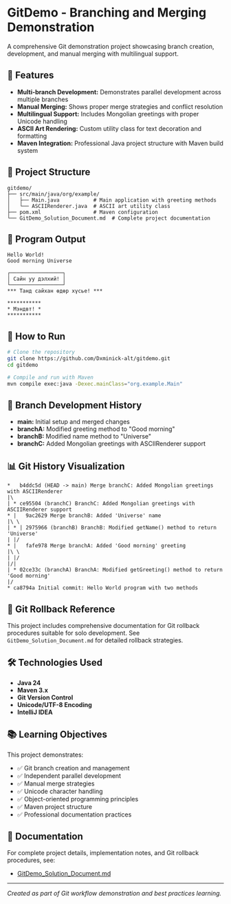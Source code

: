 # GitDemo - Branching and Merging Demonstration

A comprehensive Git demonstration project showcasing branch creation, development, and manual merging with multilingual support.

## 🚀 Features

- **Multi-branch Development:** Demonstrates parallel development across multiple branches
- **Manual Merging:** Shows proper merge strategies and conflict resolution
- **Multilingual Support:** Includes Mongolian greetings with proper Unicode handling
- **ASCII Art Rendering:** Custom utility class for text decoration and formatting
- **Maven Integration:** Professional Java project structure with Maven build system

## 📁 Project Structure

```
gitdemo/
├── src/main/java/org/example/
│   ├── Main.java           # Main application with greeting methods
│   └── ASCIIRenderer.java  # ASCII art utility class
├── pom.xml                 # Maven configuration
└── GitDemo_Solution_Document.md  # Complete project documentation
```

## 🌟 Program Output

```
Hello World!
Good morning Universe

┌─────────────────┐
│ Сайн уу дэлхий! │
└─────────────────┘
*** Танд сайхан өдөр хүсье! ***

***********
* Мэндвт! *
***********
```

## 🔧 How to Run

```bash
# Clone the repository
git clone https://github.com/Dxminick-alt/gitdemo.git
cd gitdemo

# Compile and run with Maven
mvn compile exec:java -Dexec.mainClass="org.example.Main"
```

## 🌿 Branch Development History

- **main:** Initial setup and merged changes
- **branchA:** Modified greeting method to "Good morning"
- **branchB:** Modified name method to "Universe" 
- **branchC:** Added Mongolian greetings with ASCIIRenderer support

## 📊 Git History Visualization

```
*   b4ddc5d (HEAD -> main) Merge branchC: Added Mongolian greetings with ASCIIRenderer
|\  
| * ce95504 (branchC) BranchC: Added Mongolian greetings with ASCIIRenderer support
* |   9ac2629 Merge branchB: Added 'Universe' name
|\ \  
| * | 2975966 (branchB) BranchB: Modified getName() method to return 'Universe'
| |/  
* |   fafe978 Merge branchA: Added 'Good morning' greeting
|\ \  
| |/  
|/|   
| * 02ce33c (branchA) BranchA: Modified getGreeting() method to return 'Good morning'
|/  
* ca8794a Initial commit: Hello World program with two methods
```

## 🔄 Git Rollback Reference

This project includes comprehensive documentation for Git rollback procedures suitable for solo development. See `GitDemo_Solution_Document.md` for detailed rollback strategies.

## 🛠️ Technologies Used

- **Java 24**
- **Maven 3.x**
- **Git Version Control**
- **Unicode/UTF-8 Encoding**
- **IntelliJ IDEA**

## 📚 Learning Objectives

This project demonstrates:
- ✅ Git branch creation and management
- ✅ Independent parallel development
- ✅ Manual merge strategies
- ✅ Unicode character handling
- ✅ Object-oriented programming principles
- ✅ Maven project structure
- ✅ Professional documentation practices

## 📄 Documentation

For complete project details, implementation notes, and Git rollback procedures, see:
- [GitDemo_Solution_Document.md](GitDemo_Solution_Document.md)

---
*Created as part of Git workflow demonstration and best practices learning.*